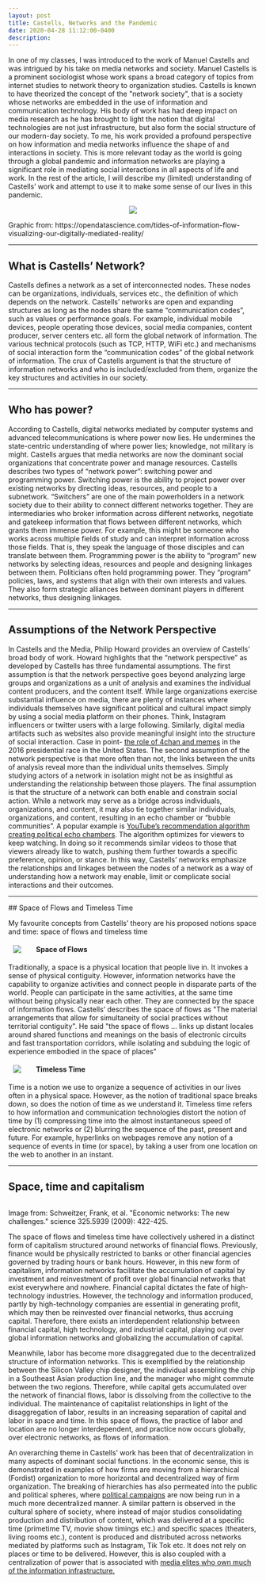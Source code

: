 ```yaml
---
layout: post
title: Castells, Networks and the Pandemic
date: 2020-04-28 11:12:00-0400
description: 
---
```


In one of my classes, I was introduced to the work of Manuel Castells and was intrigued by his take on media networks and society. Manuel Castells is a prominent sociologist whose work spans a broad category of topics from internet studies to network theory to organization studies. Castells is known to have theorized the concept of the "network society", that is a society whose networks are embedded in the use of information and communication technology. His body of work has had deep impact on media research as he has brought to light the notion that digital technologies are not just infrastructure, but also form the social structure of our modern-day society. To me, his work provided a profound perspective on how information and media networks influence the shape of and interactions in society. This is more relevant today as the world is going through a global pandemic and information networks are playing a significant role in mediating social interactions in all aspects of life and work. In the rest of the article, I will describe my (limited) understanding of Castells’ work and attempt to use it to make some sense of our lives in this pandemic.  

<p style="text-align:center;"><img src="https://cdn-images-1.medium.com/max/1600/1*nzGz8Cm5mZd5ZXofbCKHAA.gif"></p>
<div class="caption">
    Graphic from: https://opendatascience.com/tides-of-information-flow-visualizing-our-digitally-mediated-reality/
</div>

<hr>

## What is Castells’ Network?

Castells defines a network as a set of interconnected nodes. These nodes can be organizations, individuals, services etc., the definition of which depends on the network. Castells’ networks are open and expanding structures as long as the nodes share the same “communication codes”, such as values or performance goals. For example, individual mobile devices, people operating those devices, social media companies, content producer, server centers etc. all form the global network of information. The various technical protocols (such as TCP, HTTP, WiFi etc.) and mechanisms of social interaction form the “communication codes” of the global network of information. The crux of Castells argument is that the structure of information networks and who is included/excluded from them, organize the key structures and activities in our society.
<hr>

## Who has power?

According to Castells, digital networks mediated by computer systems and advanced telecommunications is where power now lies. He undermines the state-centric understanding of where power lies; knowledge, not military is might. Castells argues that media networks are now the dominant social organizations that concentrate power and manage resources. Castells describes two types of “network power”: switching power and programming power. Switching power is the ability to project power over existing networks by directing ideas, resources, and people to a subnetwork. “Switchers” are one of the main powerholders in a network society due to their ability to connect different networks together. They are intermediaries who broker information across different networks, negotiate and gatekeep information that flows between different networks, which grants them immense power. For example, this might be someone who works across multiple fields of study and can interpret information across those fields. That is, they speak the language of those disciples and can translate between them. Programming power is the ability to “program” new networks by selecting ideas, resources and people and designing linkages between them. Politicians often hold programming power. They “program” policies, laws, and systems that align with their own interests and values. They also form strategic alliances between dominant players in different networks, thus designing linkages.

<hr>

## Assumptions of the Network Perspective

In Castells and the Media, Philip Howard provides an overview of Castells’ broad body of work. Howard highlights that the “network perspective” as developed by Castells has three fundamental assumptions. The first assumption is that the network perspective goes beyond analyzing large groups and organizations as a unit of analysis and examines the individual content producers, and the content itself. While large organizations exercise substantial influence on media, there are plenty of instances where individuals themselves have significant political and cultural impact simply by using a social media platform on their phones. Think, Instagram influencers or twitter users with a large following. Similarly, digital media artifacts such as websites also provide meaningful insight into the structure of social interaction. Case in point- <a href = "https://www.politico.com/magazine/story/2017/03/memes-4chan-trump-supporters-trolls-internet-214856/">the role of 4chan and memes</a> in the 2016 presidential race in the United States. The second assumption of the network perspective is that more often than not, the links between the units of analysis reveal more than the individual units themselves. Simply studying actors of a network in isolation might not be as insightful as understanding the relationship between those players. The final assumption is that the structure of a network can both enable and constrain social action. While a network may serve as a bridge across individuals, organizations, and content, it may also tie together similar individuals, organizations, and content, resulting in an echo chamber or “bubble communities”. A popular example is <a href = "https://blogs.cornell.edu/info2040/2019/09/19/youtubes-algorithm-creates-echo-chambers/">YouTube’s recommendation algorithm creating political echo chambers</a>. The algorithm optimizes for viewers to keep watching. In doing so it recommends similar videos to those that viewers already like to watch, pushing them further towards a specific preference, opinion, or stance. In this way, Castells’ networks emphasize the relationships and linkages between the nodes of a network as a way of understanding how a network may enable, limit or complicate social interactions and their outcomes.

<hr>
## Space of Flows and Timeless Time

My favourite concepts from Castells’ theory are his proposed notions space and time:  space of flows and timeless time

<div id = "space-of-flows" class = "row">
  <div class="col-md-3">                    
  <img src="{{ site.baseurl }}/assets/img/spaceofflows.jpeg" format="200w" format="200w"  style="float:left; margin:0px 30px 10px 10px;"> 
  </div>
  <div class = "col-md-8">
<p>
  <h4>Space of Flows</h4>
  </p>
 <p>Traditionally, a space is a physical location that people live in. It invokes a sense of physical contiguity. However, information networks have the capability to organize activities and connect people in disparate parts of the world. People can participate in the same activities, at the same time without being physically near each other. They are connected by the space of information flows. Castells’ describes the space of flows as  "The material arrangements that allow for simultaneity of social practices without territorial contiguity". He said "the space of flows ... links up distant locales around shared functions and meanings on the basis of electronic circuits and fast transportation corridors, while isolating and subduing the logic of experience embodied in the space of places"</p>
  </div>
  </div>
  
<div id = "timeless-time" class = "row">
  <div class="col-md-3">                    
  <img src="{{ site.baseurl }}/assets/img/Dali_Clocks.jpeg" format="200w" format="200w"  style="float:left; margin:0px 30px 10px 10px;"> 
  </div>
  <div class = "col-md-8">
<p>
  <h4>Timeless Time</h4>
  </p>
 <p>Time is a notion we use to organize a sequence of activities in our lives often in a physical space. However, as the notion of traditional space breaks down, so does the notion of time as we understand it. Timeless time refers to how information and communication technologies distort the notion of time by (1) compressing time into the almost instantaneous speed of electronic networks or (2) blurring the sequence of the past, present and future. For example, hyperlinks on webpages remove any notion of a sequence of events in time (or space), by taking a user from one location on the web to another in an instant. </p>
  </div>
  </div>

<hr>

## Space, time and capitalism

<p style="text-align:center;"><img src=""{{ site.baseurl }}/assets/img/financial.png"></p>
<div class="caption">
    Image from: Schweitzer, Frank, et al. "Economic networks: The new challenges." science 325.5939 (2009): 422-425.
</div>

The space of flows and timeless time have collectively ushered in a distinct form of capitalism structured around networks of financial flows. Previously, finance would be physically restricted to banks or other financial agencies governed by trading hours or bank hours. However, in this new form of capitalism, information networks facilitate the accumulation of capital by investment and reinvestment of profit over global financial networks that exist everywhere and nowhere. Financial capital dictates the fate of high-technology industries. However, the technology and information produced, partly by high-technology companies are essential in generating profit, which may then be reinvested over financial networks, thus accruing capital. Therefore, there exists an interdependent relationship between financial capital, high technology, and industrial capital, playing out over global information networks and globalizing the accumulation of capital. 

Meanwhile, labor has become more disaggregated due to the decentralized structure of information networks. This is exemplified by the relationship between the Silicon Valley chip designer, the individual assembling the chip in a Southeast Asian production line, and the manager who might commute between the two regions. Therefore, while capital gets accumulated over the network of financial flows, labor is dissolving from the collective to the individual. The maintenance of capitalist relationships in light of the disaggregation of labor, results in an increasing separation of capital and labor in space and time. In this space of flows, the practice of labor and location are no longer interdependent, and practice now occurs globally, over electronic networks, as flows of information. 

An overarching theme in Castells’ work has been that of decentralization in many aspects of dominant social functions. In the economic sense, this is demonstrated in examples of how firms are moving from a hierarchical (Fordist) organization to more horizontal and decentralized way of firm organization. The breaking of hierarchies has also permeated into the public and political spheres, where <a href = "https://www.sciencedirect.com/science/article/pii/S0378873315000659">political campaigns</a> are now being run in a much more decentralized manner. A similar pattern is observed in the cultural sphere of society, where instead of major studios consolidating production and distribution of content, which was delivered at a specific time (primetime TV, movie show timings etc.) and specific spaces (theaters, living rooms etc.), content is produced and distributed across networks mediated by platforms such as Instagram, Tik Tok etc. It does not rely on places or time to be delivered. However, this is also coupled with a centralization of power that is associated with <a href = "https://www.ftc.gov/news-events/press-releases/2020/12/ftc-sues-facebook-illegal-monopolization">media elites who own much of the information infrastructure.</a>

